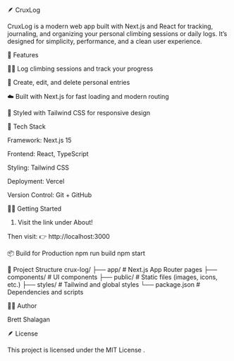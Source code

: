🪶 CruxLog

CruxLog is a modern web app built with Next.js and React for tracking, journaling, and organizing your personal climbing sessions or daily logs.
It’s designed for simplicity, performance, and a clean user experience.

🚀 Features

🧗‍♂️ Log climbing sessions and track your progress

📝 Create, edit, and delete personal entries

☁️ Built with Next.js for fast loading and modern routing

🎨 Styled with Tailwind CSS for responsive design

🧰 Tech Stack

Framework: Next.js 15

Frontend: React, TypeScript

Styling: Tailwind CSS

Deployment: Vercel

Version Control: Git + GitHub

🧑‍💻 Getting Started

1. Visit the link under About!

Then visit:
👉 http://localhost:3000

📦 Build for Production
npm run build
npm start

📁 Project Structure
crux-log/
├── app/ # Next.js App Router pages
├── components/ # UI components
├── public/ # Static files (images, icons, etc.)
├── styles/ # Tailwind and global styles
└── package.json # Dependencies and scripts

🧑‍🎨 Author

Brett Shalagan

🪶 License

This project is licensed under the MIT License
.
